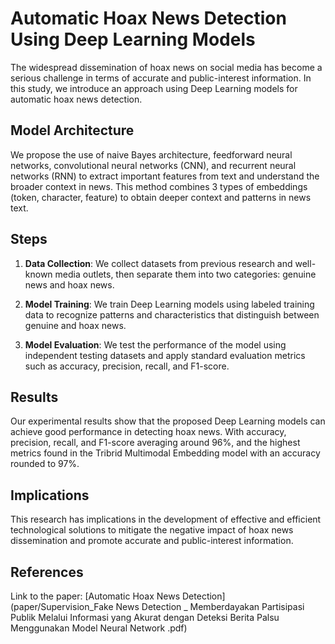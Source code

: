# Automatic Hoax News Detection Using Deep Learning Models

The widespread dissemination of hoax news on social media has become a serious challenge in terms of accurate and public-interest information. In this study, we introduce an approach using Deep Learning models for automatic hoax news detection.

## Model Architecture
We propose the use of naive Bayes architecture, feedforward neural networks, convolutional neural networks (CNN), and recurrent neural networks (RNN) to extract important features from text and understand the broader context in news. This method combines 3 types of embeddings (token, character, feature) to obtain deeper context and patterns in news text.

## Steps
1. **Data Collection**: We collect datasets from previous research and well-known media outlets, then separate them into two categories: genuine news and hoax news.
   
2. **Model Training**: We train Deep Learning models using labeled training data to recognize patterns and characteristics that distinguish between genuine and hoax news.
   
3. **Model Evaluation**: We test the performance of the model using independent testing datasets and apply standard evaluation metrics such as accuracy, precision, recall, and F1-score.

## Results
Our experimental results show that the proposed Deep Learning models can achieve good performance in detecting hoax news. With accuracy, precision, recall, and F1-score averaging around 96%, and the highest metrics found in the Tribrid Multimodal Embedding model with an accuracy rounded to 97%.

## Implications
This research has implications in the development of effective and efficient technological solutions to mitigate the negative impact of hoax news dissemination and promote accurate and public-interest information.

## References
Link to the paper: [Automatic Hoax News Detection](paper/Supervision_Fake News Detection _ Memberdayakan Partisipasi Publik Melalui  Informasi yang Akurat dengan Deteksi Berita Palsu Menggunakan Model Neural Network .pdf)

